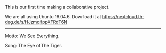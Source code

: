 This is our first time making a collaborative project.

We are all using Ubuntu 16.04.6. Download it at https://nextcloud.th-deg.de/s/HJzmqHppXFRdT6N


_____________________________
Motto: We See Everything.

Song: The Eye of The Tiger.